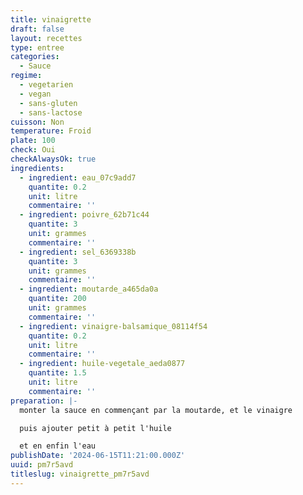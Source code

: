 ```yaml
---
title: vinaigrette
draft: false
layout: recettes
type: entree
categories:
  - Sauce
regime:
  - vegetarien
  - vegan
  - sans-gluten
  - sans-lactose
cuisson: Non
temperature: Froid
plate: 100
check: Oui
checkAlwaysOk: true
ingredients:
  - ingredient: eau_07c9add7
    quantite: 0.2
    unit: litre
    commentaire: ''
  - ingredient: poivre_62b71c44
    quantite: 3
    unit: grammes
    commentaire: ''
  - ingredient: sel_6369338b
    quantite: 3
    unit: grammes
    commentaire: ''
  - ingredient: moutarde_a465da0a
    quantite: 200
    unit: grammes
    commentaire: ''
  - ingredient: vinaigre-balsamique_08114f54
    quantite: 0.2
    unit: litre
    commentaire: ''
  - ingredient: huile-vegetale_aeda0877
    quantite: 1.5
    unit: litre
    commentaire: ''
preparation: |-
  monter la sauce en commençant par la moutarde, et le vinaigre

  puis ajouter petit à petit l'huile

  et en enfin l'eau
publishDate: '2024-06-15T11:21:00.000Z'
uuid: pm7r5avd
titleslug: vinaigrette_pm7r5avd
---
```



